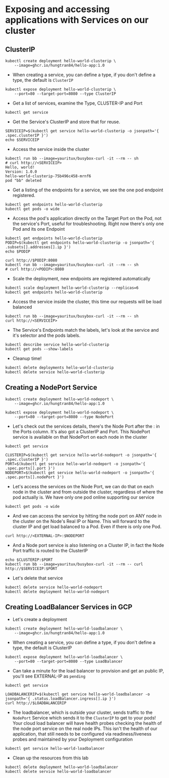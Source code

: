 # Exposing and accessing applications with Services on our cluster

## ClusterIP
```
kubectl create deployment hello-world-clusterip \
    --image=ghcr.io/hungtran84/hello-app:1.0
```

- When creating a service, you can define a type, if you don't define a type, the default is `ClusterIP`
```
kubectl expose deployment hello-world-clusterip \
    --port=80 --target-port=8080 --type ClusterIP
```

- Get a list of services, examine the Type, CLUSTER-IP and Port
```
kubectl get service
```

- Get the Service's ClusterIP and store that for reuse.
```
SERVICEIP=$(kubectl get service hello-world-clusterip -o jsonpath='{ .spec.clusterIP }')
echo $SERVICEIP
```

- Access the service inside the cluster
```
kubectl run bb --image=yauritux/busybox-curl -it --rm -- sh
# curl http://<SERVICEIP>
Hello, world!
Version: 1.0.0
hello-world-clusterip-75b496c458-mrnf6
pod "bb" deleted
```

- Get a listing of the endpoints for a service, we see the one pod endpoint registered.
```
kubectl get endpoints hello-world-clusterip
kubectl get pods -o wide
```

- Access the pod's application directly on the Target Port on the Pod, not the service's Port, useful for troubleshooting.
Right now there's only one Pod and its one Endpoint
```
kubectl get endpoints hello-world-clusterip
PODIP=$(kubectl get endpoints hello-world-clusterip -o jsonpath='{ .subsets[].addresses[].ip }')
echo $PODIP
```

```
curl http://$PODIP:8080
kubectl run bb --image=yauritux/busybox-curl -it --rm -- sh
# curl http://<PODIP>:8080
```

- Scale the deployment, new endpoints are registered automatically

```
kubectl scale deployment hello-world-clusterip --replicas=6
kubectl get endpoints hello-world-clusterip
```

- Access the service inside the cluster, this time our requests will be load balanced

```
kubectl run bb --image=yauritux/busybox-curl -it --rm -- sh
curl http://<SERVICEIP>
```

- The Service's Endpoints match the labels, let's look at the service and it's selector and the pods labels.
```
kubectl describe service hello-world-clusterip
kubectl get pods --show-labels
```

- Cleanup time!
```
kubectl delete deployments hello-world-clusterip
kubectl delete service hello-world-clusterip
```


## Creating a NodePort Service
```
kubectl create deployment hello-world-nodeport \
    --image=ghcr.io/hungtran84/hello-app:1.0
```

```
kubectl expose deployment hello-world-nodeport \
    --port=80 --target-port=8080 --type NodePort
```

- Let's check out the services details, there's the Node Port after the : in the Ports column. It's also got a ClusterIP and Port.
This NodePort service is available on that NodePort on each node in the cluster
```
kubectl get service

CLUSTERIP=$(kubectl get service hello-world-nodeport -o jsonpath='{ .spec.clusterIP }')
PORT=$(kubectl get service hello-world-nodeport -o jsonpath='{ .spec.ports[].port }')
NODEPORT=$(kubectl get service hello-world-nodeport -o jsonpath='{ .spec.ports[].nodePort }')
```

- Let's access the services on the Node Port, we can do that on each node in the cluster and from outside the cluster, regardless of where the pod actually is.
We have only one pod online supporting our service
```
kubectl get pods -o wide
```

- And we can access the service by hitting the node port on ANY node in the cluster on the Node's Real IP or Name.
This will forward to the cluster IP and get load balanced to a Pod. Even if there is only one Pod.

```
curl http://<EXTERNAL-IP>:$NODEPORT
```

- And a Node port service is also listening on a Cluster IP, in fact the Node Port traffic is routed to the ClusterIP
```
echo $CLUSTERIP:$PORT
kubectl run bb --image=yauritux/busybox-curl -it --rm -- curl http://$SERVICEIP:$PORT
```

- Let's delete that service
```
kubectl delete service hello-world-nodeport
kubectl delete deployment hello-world-nodeport
```

## Creating LoadBalancer Services in GCP
- Let's create a deployment
```
kubectl create deployment hello-world-loadbalancer \
    --image=ghcr.io/hungtran84/hello-app:1.0
```

- When creating a service, you can define a type, if you don't define a type, the default is ClusterIP
```
kubectl expose deployment hello-world-loadbalancer \
    --port=80 --target-port=8080 --type LoadBalancer
```

- Can take a minute for the load balancer to provision and get an public IP, you'll see EXTERNAL-IP as `pending`

```
kubectl get service
```

```
LOADBALANCERIP=$(kubectl get service hello-world-loadbalancer -o jsonpath='{ .status.loadBalancer.ingress[].ip }')
curl http://$LOADBALANCERIP
```

- The loadbalancer, which is outside your cluster, sends traffic to the `NodePort` Service which sends it to the `ClusterIP` to get to your pods!
Your cloud load balancer will have health probes checking the health of the node port service on the real node IPs.
This isn't the health of our application, that still needs to be configured via readiness/liveness probes and maintained by your Deployment configuration

```
kubectl get service hello-world-loadbalancer
```

- Clean up the resources from this lab
```
kubectl delete deployment hello-world-loadbalancer
kubectl delete service hello-world-loadbalancer
```
